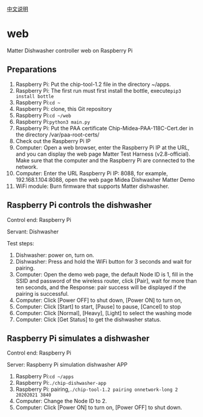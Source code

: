 [中文说明](README_CN.md)

# web

Matter Dishwasher controller web on Raspberry Pi

## Preparations

1. Raspberry Pi: Put the chip-tool-1.2 file in the directory ~/apps.
2. Raspberry Pi: The first run must first install the bottle, execute`pip3 install bottle`
3. Raspberry Pi:`cd ~`
4. Raspberry Pi: clone, this Git repository
5. Raspberry Pi:`cd ~/web`
6. Raspberry Pi:`python3 main.py`
7. Raspberry Pi: Put the PAA certificate Chip-Midea-PAA-118C-Cert.der in the directory /var/paa-root-certs/
8. Check out the Raspberry Pi IP
9. Computer: Open a web browser, enter the Raspberry Pi IP at the URL, and you can display the web page Matter Test Harness (v2.8-official). Make sure that the computer and the Raspberry Pi are connected to the network.
10. Computer: Enter the URL Raspberry Pi IP: 8088, for example, 192.168.1.104:8088, open the web page Midea Dishwasher Matter Demo
11. WiFi module: Burn firmware that supports Matter dishwasher.

## Raspberry Pi controls the dishwasher

Control end: Raspberry Pi

Servant: Dishwasher

Test steps:

1. Dishwasher: power on, turn on.
2. Dishwasher: Press and hold the WiFi button for 3 seconds and wait for pairing.
3. Computer: Open the demo web page, the default Node ID is 1, fill in the SSID and password of the wireless router, click [Pair], wait for more than ten seconds, and the Response: pair success will be displayed if the pairing is successful.
4. Computer: Click [Power OFF] to shut down, [Power ON] to turn on,
5. Computer: Click [Start] to start, [Pause] to pause, [Cancel] to stop
6. Computer: Click [Normal], [Heavy], [Light] to select the washing mode
7. Computer: Click [Get Status] to get the dishwasher status.

## Raspberry Pi simulates a dishwasher

Control end: Raspberry Pi

Server: Raspberry Pi simulation dishwasher APP

1. Raspberry Pi:`cd ~/apps`
2. Raspberry Pi:`./chip-dishwasher-app`
3. Raspberry Pi: pairing,`./chip-tool-1.2 pairing onnetwork-long 2 20202021 3840`
4. Computer: Change the Node ID to 2.
5. Computer: Click [Power ON] to turn on, [Power OFF] to shut down.